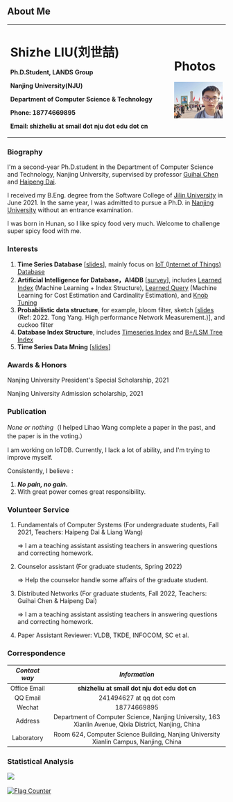 ## About Me
<table border="0">
  <tr>
    <td width="75%">
      <p><h1>Shizhe LIU(刘世喆)</h1></p>
      <p><b>Ph.D.Student, LANDS Group</b></p>
      <p><b>Nanjing University(NJU)</b></p>
      <p><b>Department of Computer Science & Technology</b></p>
      <p><b>Phone: 18774669895</b></p>
      <p><b>Email: shizheliu at smail dot nju dot edu dot cn</b></p>
    </td>
    <td width="25%">
      <p><h1>Photos</h1></p>
      <img src="/tiananmen.jpg" width="100%">
    </td>
  </tr>
</table>

### Biography
I'm a second-year Ph.D.student in the Department of Computer Science and Technology, Nanjing University, supervised by professor [Guihai Chen](http://cs.nju.edu.cn/gchen) and [Haipeng Dai](https://cs.nju.edu.cn/daihp/).

I received my B.Eng. degree from the Software College of [Jilin University](https://www.jlu.edu.cn/) in June 2021. In the same year, I was admitted to pursue a Ph.D. in [Nanjing University](https://www.nju.edu.cn/) without an entrance examination.

I was born in Hunan, so I like spicy food very much. Welcome to challenge super spicy food with me.

### Interests

1. **Time Series Database** [[slides](/Introduction_to_Time_Series_Database.pdf)], mainly focus on [IoT (Internet of Things) Database](https://iotdb.apache.org/zh/)
2. **Artificial Intelligence for Database，AI4DB** [[survey](https://dl.acm.org/doi/10.1145/3448016.3457542)], includes [Learned Index](https://dl.acm.org/doi/pdf/10.1145/3183713.3196909) (Machine Learning + Index Structure),  [Learned Query](http://www.vldb.org/pvldb/vol13/p307-sun.pdf) (Machine Learning for Cost Estimation and Cardinality Estimation), and [Knob Tuning](http://www.vldb.org/pvldb/vol12/p2118-li.pdf)
3. **Probabilistic data structure**, for example, bloom filter, sketch [[slides](/sketch.pptx) (Ref: 2022. Tong Yang. High performance Network Measurement.)], and cuckoo filter
4. **Database Index Structure**, includes [Timeseries Index](https://link.springer.com/article/10.1007/s00778-019-00573-w) and [B+/LSM Tree Index](https://dl.acm.org/doi/10.1145/3299869.3300097)
5. **Time Series Data Mning** [[slides](/Time_Series_Data_Mining.pdf)]


### Awards & Honors
Nanjing University President's Special Scholarship, 2021

Nanjing University Admission scholarship, 2021

### Publication
*None or nothing*（I helped Lihao Wang complete a paper in the past, and the paper is in the voting.）

I am working on IoTDB. Currently, I lack a lot of ability, and I'm trying to improve myself.

Consistently, I believe : 
1. ***No pain, no gain.***
2. With great power comes great responsibility.

### Volunteer Service

1. Fundamentals of Computer Systems (For undergraduate students, Fall 2021, Teachers: Haipeng Dai & Liang Wang)

    => I am a teaching assistant assisting teachers in answering questions and correcting homework.

2. Counselor assistant (For graduate students, Spring 2022)

    => Help the counselor handle some affairs of the graduate student.

3. Distributed Networks (For graduate students, Fall 2022, Teachers: Guihai Chen & Haipeng Dai)

    => I am a teaching assistant assisting teachers in answering questions and correcting homework.
    
 4. Paper Assistant Reviewer: VLDB, TKDE, INFOCOM, SC et al.

### Correspondence

|*Contact way*|*Information*|
|:--:|:--:|
|Office Email|**shizheliu at smail dot nju dot edu dot cn**|
| QQ Email |241494627 at qq dot com|
| Wechat | 18774669895 |
| Address | Department of Computer Science, Nanjing University, 163 Xianlin Avenue, Qixia District, Nanjing, China |
| Laboratory | Room 624, Computer Science Building, Nanjing University Xianlin Campus, Nanjing, China | 


### Statistical Analysis
![](https://komarev.com/ghpvc/?username=Josehokec)

<a href="https://info.flagcounter.com/9fKv"><img src="https://s11.flagcounter.com/count2/9fKv/bg_FFFFFF/txt_000000/border_CCCCCC/columns_4/maxflags_12/viewers_0/labels_0/pageviews_0/flags_0/percent_0/" alt="Flag Counter" border="0"></a>


